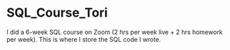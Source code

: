 # SQL_Course_Tori
I did a 6-week SQL course on Zoom (2 hrs per week live + 2 hrs homework per week).
This is where I store the SQL code I wrote.

